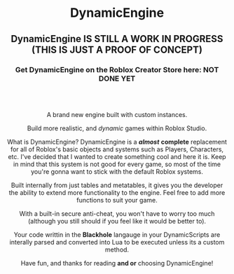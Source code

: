 # <div align="center"> DynamicEngine </div>
## <div align="center"> DynamicEngine IS STILL A WORK IN PROGRESS (THIS IS JUST A PROOF OF CONCEPT)</div>
### <div align="center"> Get DynamicEngine on the Roblox Creator Store here: NOT DONE YET </div>
<br> <br>
<div align="center">
A brand new engine built with custom instances.

Build more realistic, and *dynamic* games within Roblox Studio.

What is DynamicEngine? DynamicEngine is a ***almost*** **complete** replacement for all of Roblox's basic objects and systems such as Players, Characters, etc. I've decided that I wanted to create something cool and here it is. Keep in mind that this system is not good for every game, so most of the time you're gonna want to stick with the default Roblox systems.

Built internally from just tables and metatables, it gives you the developer the ability to extend more functionality to the engine. Feel free to add more functions to suit your game.

With a built-in secure anti-cheat, you won't have to worry too much (although you still should if you feel like it would be better to).

Your code writtin in the **Blackhole** langauge in your DynamicScripts are interally parsed and converted into Lua to be executed unless its a custom method.

Have fun, and thanks for reading **and or** choosing DynamicEngine!
</div>
